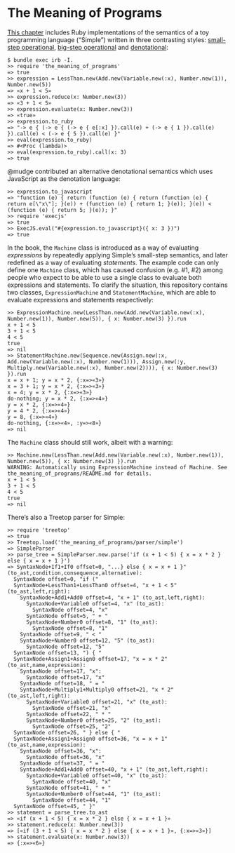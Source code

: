 The Meaning of Programs
=======================

[This chapter](http://computationbook.com/sample) includes Ruby implementations of the semantics of a toy programming language (“Simple”) written in three contrasting styles: [small-step operational](small_step), [big-step operational](big_step) and [denotational](denotational):

```irb
$ bundle exec irb -I.
>> require 'the_meaning_of_programs'
=> true
>> expression = LessThan.new(Add.new(Variable.new(:x), Number.new(1)), Number.new(5))
=> «x + 1 < 5»
>> expression.reduce(x: Number.new(3))
=> «3 + 1 < 5»
>> expression.evaluate(x: Number.new(3))
=> «true»
>> expression.to_ruby
=> "-> e { (-> e { (-> e { e[:x] }).call(e) + (-> e { 1 }).call(e) }).call(e) < (-> e { 5 }).call(e) }"
>> eval(expression.to_ruby)
=> #<Proc (lambda)>
>> eval(expression.to_ruby).call(x: 3)
=> true
```

@mudge contributed an alternative denotational semantics which uses JavaScript as the denotation language:

```irb
>> expression.to_javascript
=> "function (e) { return (function (e) { return (function (e) { return e[\"x\"]; }(e)) + (function (e) { return 1; }(e)); }(e)) < (function (e) { return 5; }(e)); }"
>> require 'execjs'
=> true
>> ExecJS.eval("#{expression.to_javascript}({ x: 3 })")
=> true
```

In the book, the `Machine` class is introduced as a way of evaluating *expressions* by repeatedly applying Simple’s small-step semantics, and later redefined as a way of evaluating *statements*. The example code can only define one `Machine` class, which has caused confusion (e.g. #1, #2) among people who expect to be able to use a single class to evaluate both expressions and statements. To clarify the situation, this repository contains two classes, `ExpressionMachine` and `StatementMachine`, which are able to evaluate expressions and statements respectively:

```irb
>> ExpressionMachine.new(LessThan.new(Add.new(Variable.new(:x), Number.new(1)), Number.new(5)), { x: Number.new(3) }).run
x + 1 < 5
3 + 1 < 5
4 < 5
true
=> nil
>> StatementMachine.new(Sequence.new(Assign.new(:x, Add.new(Variable.new(:x), Number.new(1))), Assign.new(:y, Multiply.new(Variable.new(:x), Number.new(2)))), { x: Number.new(3) }).run
x = x + 1; y = x * 2, {:x=>«3»}
x = 3 + 1; y = x * 2, {:x=>«3»}
x = 4; y = x * 2, {:x=>«3»}
do-nothing; y = x * 2, {:x=>«4»}
y = x * 2, {:x=>«4»}
y = 4 * 2, {:x=>«4»}
y = 8, {:x=>«4»}
do-nothing, {:x=>«4», :y=>«8»}
=> nil
```

The `Machine` class should still work, albeit with a warning:

```irb
>> Machine.new(LessThan.new(Add.new(Variable.new(:x), Number.new(1)), Number.new(5)), { x: Number.new(3) }).run
WARNING: Automatically using ExpressionMachine instead of Machine. See the_meaning_of_programs/README.md for details.
x + 1 < 5
3 + 1 < 5
4 < 5
true
=> nil
```

There’s also a Treetop parser for Simple:

```irb
>> require 'treetop'
=> true
>> Treetop.load('the_meaning_of_programs/parser/simple')
=> SimpleParser
>> parse_tree = SimpleParser.new.parse('if (x + 1 < 5) { x = x * 2 } else { x = x + 1 }')
=> SyntaxNode+If1+If0 offset=0, "...} else { x = x + 1 }" (to_ast,condition,consequence,alternative):
  SyntaxNode offset=0, "if ("
  SyntaxNode+LessThan1+LessThan0 offset=4, "x + 1 < 5" (to_ast,left,right):
    SyntaxNode+Add1+Add0 offset=4, "x + 1" (to_ast,left,right):
      SyntaxNode+Variable0 offset=4, "x" (to_ast):
        SyntaxNode offset=4, "x"
      SyntaxNode offset=5, " + "
      SyntaxNode+Number0 offset=8, "1" (to_ast):
        SyntaxNode offset=8, "1"
    SyntaxNode offset=9, " < "
    SyntaxNode+Number0 offset=12, "5" (to_ast):
      SyntaxNode offset=12, "5"
  SyntaxNode offset=13, ") { "
  SyntaxNode+Assign1+Assign0 offset=17, "x = x * 2" (to_ast,name,expression):
    SyntaxNode offset=17, "x":
      SyntaxNode offset=17, "x"
    SyntaxNode offset=18, " = "
    SyntaxNode+Multiply1+Multiply0 offset=21, "x * 2" (to_ast,left,right):
      SyntaxNode+Variable0 offset=21, "x" (to_ast):
        SyntaxNode offset=21, "x"
      SyntaxNode offset=22, " * "
      SyntaxNode+Number0 offset=25, "2" (to_ast):
        SyntaxNode offset=25, "2"
  SyntaxNode offset=26, " } else { "
  SyntaxNode+Assign1+Assign0 offset=36, "x = x + 1" (to_ast,name,expression):
    SyntaxNode offset=36, "x":
      SyntaxNode offset=36, "x"
    SyntaxNode offset=37, " = "
    SyntaxNode+Add1+Add0 offset=40, "x + 1" (to_ast,left,right):
      SyntaxNode+Variable0 offset=40, "x" (to_ast):
        SyntaxNode offset=40, "x"
      SyntaxNode offset=41, " + "
      SyntaxNode+Number0 offset=44, "1" (to_ast):
        SyntaxNode offset=44, "1"
  SyntaxNode offset=45, " }"
>> statement = parse_tree.to_ast
=> «if (x + 1 < 5) { x = x * 2 } else { x = x + 1 }»
>> statement.reduce(x: Number.new(3))
=> [«if (3 + 1 < 5) { x = x * 2 } else { x = x + 1 }», {:x=>«3»}]
>> statement.evaluate(x: Number.new(3))
=> {:x=>«6»}
```
